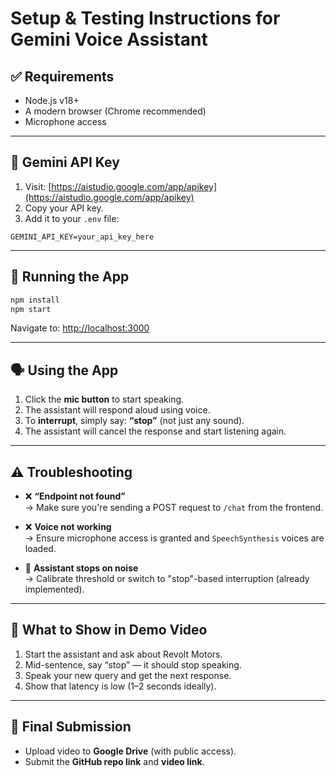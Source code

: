 # Setup & Testing Instructions for Gemini Voice Assistant

## ✅ Requirements

- Node.js v18+
- A modern browser (Chrome recommended)
- Microphone access

---

## 🔑 Gemini API Key

1. Visit: [https://aistudio.google.com/app/apikey](https://aistudio.google.com/app/apikey)
2. Copy your API key.
3. Add it to your `.env` file:

```env
GEMINI_API_KEY=your_api_key_here
```

---

## 🚀 Running the App

```bash
npm install
npm start
```

Navigate to: [http://localhost:3000](http://localhost:3000)

---

## 🗣️ Using the App

1. Click the **mic button** to start speaking.
2. The assistant will respond aloud using voice.
3. To **interrupt**, simply say: **“stop”** (not just any sound).
4. The assistant will cancel the response and start listening again.

---

## ⚠️ Troubleshooting

- ❌ **“Endpoint not found”**  
  → Make sure you're sending a POST request to `/chat` from the frontend.

- ❌ **Voice not working**  
  → Ensure microphone access is granted and `SpeechSynthesis` voices are loaded.

- 🛑 **Assistant stops on noise**  
  → Calibrate threshold or switch to "stop"-based interruption (already implemented).

---

## 🎥 What to Show in Demo Video

1. Start the assistant and ask about Revolt Motors.
2. Mid-sentence, say “stop” — it should stop speaking.
3. Speak your new query and get the next response.
4. Show that latency is low (1–2 seconds ideally).

---

## 📩 Final Submission

- Upload video to **Google Drive** (with public access).
- Submit the **GitHub repo link** and **video link**.
